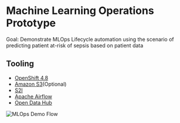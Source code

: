 # Machine Learning Operations Prototype

Goal: Demonstrate MLOps Lifecycle automation using the scenario of predicting patient at-risk of sepsis based on patient data

## Tooling

* [OpenShift 4.8](https://www.redhat.com/en/technologies/cloud-computing/openshift)
* [Amazon S3](https://aws.amazon.com/s3/)(Optional)
* [S2I](https://github.com/openshift/source-to-image)
* [Apache Airflow](https://airflow.apache.org/)
* [Open Data Hub](https://opendatahub.io/)

![MLOps Demo Flow](docs/iamges/tfx-pipeline-on-openshift.png)
